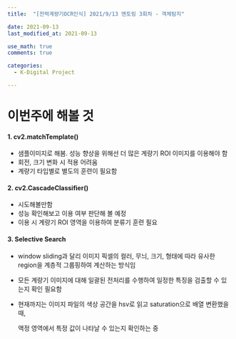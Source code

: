 ```yaml
---
title:  "[전력계량기OCR인식] 2021/9/13 멘토링 3회차 - 객체탐지"

date: 2021-09-13
last_modified_at: 2021-09-13

use_math: true
comments: true

categories:
  - K-Digital Project

---
```



# 이번주에 해볼 것



#### 1. cv2.matchTemplate()

- 샘플이미지로 해봄. 성능 향상을 위해선 더 많은 계량기 ROI 이미지를 이용해야 함
- 회전, 크기 변화 시 적용 어려움
- 계량기 타입별로 별도의 훈련이 필요함



#### 2. cv2.CascadeClassifier()

- 시도해볼만함
- 성능 확인해보고 이용 여부 판단해 볼 예정
- 이용 시 계량기 ROI 영역을 이용하여 분류기 훈련 필요



#### 3. Selective Search

- window sliding과 달리 이미지 픽셀의 컬러, 무늬, 크기, 형태에 따라 유사한 region을 계층적 그룹핑하여 계산하는 방식임

- 모든 계량기 이미지에 대해 일괄된 전처리를 수행하여 일정한 특징을 검출할 수 있는지 확인 필요함

- 현재까지는 이미지 파일의 색상 공간을 hsv로 읽고 saturation으로 배열 변환했을 때, 

  액정 영역에서 특정 값이 나타날 수 있는지 확인하는 중